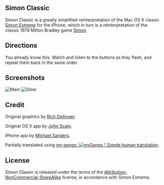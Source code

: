 ## Simon Classic

Simon Classic is a greatly simplified reinterpretation of the Mac OS X classic [Simon Extreme](http://richd.com/simon/) for the iPhone, which in turn is a reinterpretation of the classic 1978 Milton Bradley game [Simon](http://en.wikipedia.org/wiki/Simon_%28game%29).

## Directions
You already know this. Watch and listen to the buttons as they flash, and repeat them back in the same order.

## Screenshots
![Main](http://cloud.github.com/downloads/msanders/Simon-Asserts/screenshot-main.png)
![Glow](http://cloud.github.com/downloads/msanders/Simon-Asserts/screenshot-glow.png)

## Credit

Original graphics by [Rich Dellinger](http://richd.com).

Original OS X app by [John Scalo](http://lumacode.com).

iPhone app by [Michael Sanders](http://github.com/msanders).

Partially translated using [my gengo: ![myGengo | Simple human translation](http://ogneg.com/images/banners/affiliate/150x38_1.gif)](http://mygengo.com/a/d7bb3).

## License

Simon Classic is released under the terms of the [Attribution-NonCommercial-ShareAlike](http://creativecommons.org/licenses/by-nc-sa/1.0/) license, in accordance with Simon Extreme.
